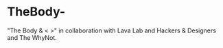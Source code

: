 # TheBody-
"The Body &amp; &lt; >" in collaboration with Lava Lab and Hackers &amp; Designers and The WhyNot.
